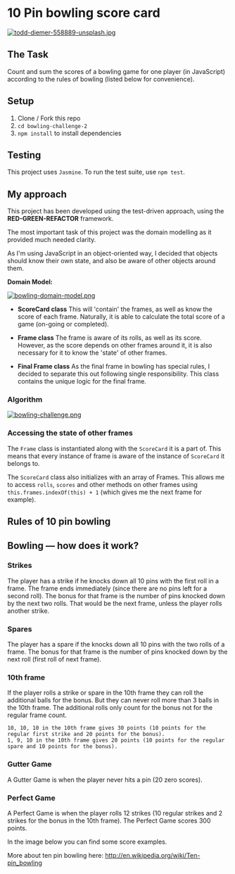 10 Pin bowling score card
=========================
[![todd-diemer-558889-unsplash.jpg](https://i.postimg.cc/GpvxbWKS/todd-diemer-558889-unsplash.jpg)](https://postimg.cc/GBhyQSZk)

## The Task

Count and sum the scores of a bowling game for one player (in JavaScript) according to the rules of bowling (listed below for convenience). 

## Setup

1. Clone / Fork this repo
2. `cd bowling-challenge-2`
3. `npm install` to install dependencies

## Testing

This project uses `Jasmine`. To run the test suite, use `npm test`. 

## My approach

This project has been developed using the test-driven approach, using the **RED-GREEN-REFACTOR** framework. 

The most important task of this project was the domain modelling as it provided much needed clarity. 

As I'm using JavaScript in an object-oriented way, I decided that objects should know their own state, and also be aware of other objects around them. 

**Domain Model:**

[![bowling-domain-model.png](https://i.postimg.cc/3xPWHFQT/bowling-domain-model.png)](https://postimg.cc/LJ3mtfsC)

- **ScoreCard class**
This will 'contain' the frames, as well as know the score of each frame. Naturally, it is able to calculate the total score of a game (on-going or completed).

- **Frame class**
The frame is aware of its rolls, as well as its score. However, as the score depends on other frames around it, it is also necessary for it to know the 'state' of other frames. 

- **Final Frame class**
As the final frame in bowling has special rules, I decided to separate this out following single responsibility. This class contains the unique logic for the final frame. 

### Algorithm

[![bowling-challenge.png](https://i.postimg.cc/25RnrBPP/bowling-challenge.png)](https://postimg.cc/CR7R4dMN)

### Accessing the state of other frames

The `Frame` class is instantiated along with the `ScoreCard` it is a part of. This means that every instance of frame is aware of the instance of `ScoreCard` it belongs to. 

The `ScoreCard` class also initializes with an array of Frames. This allows me to access `rolls`, `scores` and other methods on other frames using `this.frames.indexOf(this) + 1` (which gives me the next frame for example).


## Rules of 10 pin bowling

## Bowling — how does it work?

### Strikes

The player has a strike if he knocks down all 10 pins with the first roll in a frame. The frame ends immediately (since there are no pins left for a second roll). The bonus for that frame is the number of pins knocked down by the next two rolls. That would be the next frame, unless the player rolls another strike.

### Spares

The player has a spare if the knocks down all 10 pins with the two rolls of a frame. The bonus for that frame is the number of pins knocked down by the next roll (first roll of next frame).

### 10th frame

If the player rolls a strike or spare in the 10th frame they can roll the additional balls for the bonus. But they can never roll more than 3 balls in the 10th frame. The additional rolls only count for the bonus not for the regular frame count.

    10, 10, 10 in the 10th frame gives 30 points (10 points for the regular first strike and 20 points for the bonus).
    1, 9, 10 in the 10th frame gives 20 points (10 points for the regular spare and 10 points for the bonus).

### Gutter Game

A Gutter Game is when the player never hits a pin (20 zero scores).

### Perfect Game

A Perfect Game is when the player rolls 12 strikes (10 regular strikes and 2 strikes for the bonus in the 10th frame). The Perfect Game scores 300 points.

In the image below you can find some score examples.

More about ten pin bowling here: http://en.wikipedia.org/wiki/Ten-pin_bowling
